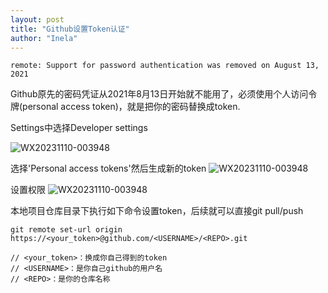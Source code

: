 ```yaml
---
layout: post
title: "Github设置Token认证"
author: "Inela"
---
```


```remote: Support for password authentication was removed on August 13, 2021```

Github原先的密码凭证从2021年8月13日开始就不能用了，必须使用个人访问令牌(personal access token)，就是把你的密码替换成token.

Settings中选择Developer settings

![WX20231110-003948](https://github.com/MingJunDuan/mingjunduan.github.io/raw/main/images/mjduan/2023-11-09/developer_settings.png)

选择'Personal access tokens'然后生成新的token
![WX20231110-003948](https://github.com/MingJunDuan/mingjunduan.github.io/raw/main/images/mjduan/2023-11-09/生成新的token.png)

设置权限
![WX20231110-003948](https://github.com/MingJunDuan/mingjunduan.github.io/raw/main/images/mjduan/2023-11-09/设置权限.png)

本地项目仓库目录下执行如下命令设置token，后续就可以直接git pull/push
```
git remote set-url origin https://<your_token>@github.com/<USERNAME>/<REPO>.git

// <your_token>：换成你自己得到的token
// <USERNAME>：是你自己github的用户名
// <REPO>：是你的仓库名称
```

